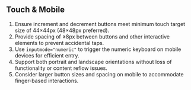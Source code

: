 ## Touch & Mobile

1. Ensure increment and decrement buttons meet minimum touch target size of 44×44px (48×48px preferred).
2. Provide spacing of ≥8px between buttons and other interactive elements to prevent accidental taps.
3. Use `inputmode="numeric"` to trigger the numeric keyboard on mobile devices for efficient entry.
4. Support both portrait and landscape orientations without loss of functionality or content reflow issues.
5. Consider larger button sizes and spacing on mobile to accommodate finger-based interactions.